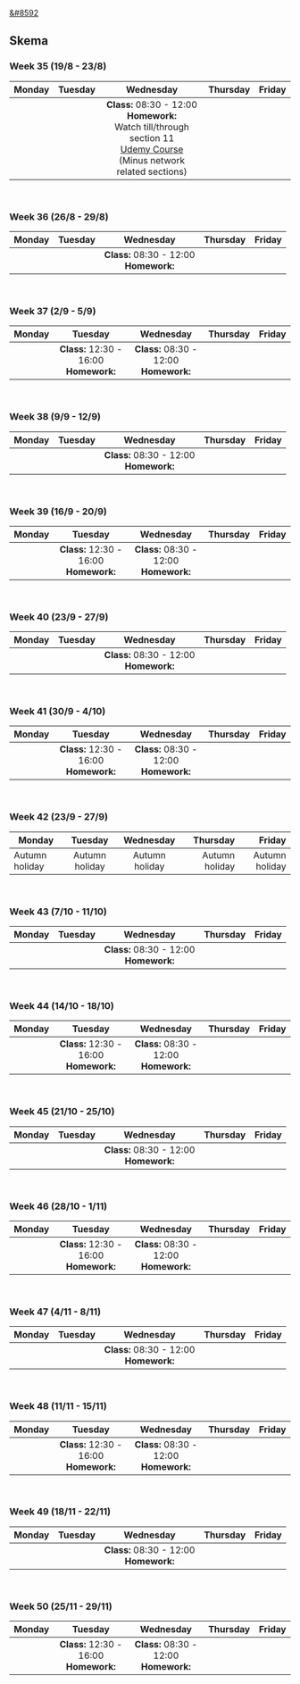 [&#8592](../index.md)

## Skema

### Week 35 (19/8 - 23/8)

| Monday        | Tuesday       | Wednesday | Thursday | Friday |
| ------------- |:-------------:|:---------:| --------:|-------:|
|               |               | <strong>Class:</strong> 08:30 - 12:00 <br> <strong>Homework:</strong> <br> Watch till/through section 11 <br> [Udemy Course](https://www.udemy.com/course/ethical-hacking-course-protect-yourself-prevent-hacks/) <br> (Minus network related sections) |    |        |

<br>

### Week 36 (26/8 - 29/8)

| Monday        | Tuesday       | Wednesday | Thursday | Friday |
| ------------- |:-------------:|:---------:| --------:|-------:|
|               |               | <strong>Class:</strong> 08:30 - 12:00 <br> <strong>Homework:</strong> <br> |    |    |

<br>

### Week 37 (2/9 - 5/9)

| Monday        | Tuesday       | Wednesday | Thursday | Friday |
| ------------- |:-------------:|:---------:| --------:|-------:|
|               | <strong>Class:</strong> 12:30 - 16:00 <br> <strong>Homework:</strong> <br> | <strong>Class:</strong> 08:30 - 12:00 <br> <strong>Homework:</strong> <br> |    |    |

<br>

### Week 38 (9/9 - 12/9)

| Monday        | Tuesday       | Wednesday | Thursday | Friday |
| ------------- |:-------------:|:---------:| --------:|-------:|
|               |               | <strong>Class:</strong> 08:30 - 12:00 <br> <strong>Homework:</strong> <br> |    |    |

<br>

### Week 39 (16/9 - 20/9)

| Monday        | Tuesday       | Wednesday | Thursday | Friday |
| ------------- |:-------------:|:---------:| --------:|-------:|
|               | <strong>Class:</strong> 12:30 - 16:00 <br> <strong>Homework:</strong> <br> | <strong>Class:</strong> 08:30 - 12:00 <br> <strong>Homework:</strong> <br> |    |    |

<br>

### Week 40 (23/9 - 27/9)

| Monday        | Tuesday       | Wednesday | Thursday | Friday |
| ------------- |:-------------:|:---------:| --------:|-------:|
|               |               | <strong>Class:</strong> 08:30 - 12:00 <br> <strong>Homework:</strong> <br> |    |    |

<br>

### Week 41 (30/9 - 4/10)

| Monday        | Tuesday       | Wednesday | Thursday | Friday |
| ------------- |:-------------:|:---------:| --------:|-------:|
|               | <strong>Class:</strong> 12:30 - 16:00 <br> <strong>Homework:</strong> <br> | <strong>Class:</strong> 08:30 - 12:00 <br> <strong>Homework:</strong> <br> |    |    |

<br>

### Week 42 (23/9 - 27/9)

| Monday        | Tuesday       | Wednesday | Thursday | Friday |
| ------------- |:-------------:|:---------:| --------:|-------:|
| Autumn holiday | Autumn holiday | Autumn holiday | Autumn holiday | Autumn holiday |

<br>

### Week 43 (7/10 - 11/10)

| Monday        | Tuesday       | Wednesday | Thursday | Friday |
| ------------- |:-------------:|:---------:| --------:|-------:|
|               |               | <strong>Class:</strong> 08:30 - 12:00 <br> <strong>Homework:</strong> <br> |    |    |

<br>

### Week 44 (14/10 - 18/10)

| Monday        | Tuesday       | Wednesday | Thursday | Friday |
| ------------- |:-------------:|:---------:| --------:|-------:|
|               | <strong>Class:</strong> 12:30 - 16:00 <br> <strong>Homework:</strong> <br> | <strong>Class:</strong> 08:30 - 12:00 <br> <strong>Homework:</strong> <br> |    |    |

<br>


### Week 45 (21/10 - 25/10)

| Monday        | Tuesday       | Wednesday | Thursday | Friday |
| ------------- |:-------------:|:---------:| --------:|-------:|
|               |               | <strong>Class:</strong> 08:30 - 12:00 <br> <strong>Homework:</strong> <br> |    |    |

<br>

### Week 46 (28/10 - 1/11)

| Monday        | Tuesday       | Wednesday | Thursday | Friday |
| ------------- |:-------------:|:---------:| --------:|-------:|
|               | <strong>Class:</strong> 12:30 - 16:00 <br> <strong>Homework:</strong> <br> | <strong>Class:</strong> 08:30 - 12:00 <br> <strong>Homework:</strong> <br> |  |  |

<br>

### Week 47 (4/11 - 8/11)

| Monday        | Tuesday       | Wednesday | Thursday | Friday |
| ------------- |:-------------:|:---------:| --------:|-------:|
|               |               | <strong>Class:</strong> 08:30 - 12:00 <br> <strong>Homework:</strong> <br> |  |  |

<br>

### Week 48 (11/11 - 15/11)

| Monday        | Tuesday       | Wednesday | Thursday | Friday |
| ------------- |:-------------:|:---------:| --------:|-------:|
|               | <strong>Class:</strong> 12:30 - 16:00 <br> <strong>Homework:</strong> <br> | <strong>Class:</strong> 08:30 - 12:00 <br> <strong>Homework:</strong> <br> |    |    |

<br>

### Week 49 (18/11 - 22/11)

| Monday        | Tuesday       | Wednesday | Thursday | Friday |
| ------------- |:-------------:|:---------:| --------:|-------:|
|               |               | <strong>Class:</strong> 08:30 - 12:00 <br> <strong>Homework:</strong> <br> |    |    |

<br>


### Week 50 (25/11 - 29/11)

| Monday        | Tuesday       | Wednesday | Thursday | Friday |
| ------------- |:-------------:|:---------:| --------:|-------:|
|               | <strong>Class:</strong> 12:30 - 16:00 <br> <strong>Homework:</strong> <br> | <strong>Class:</strong> 08:30 - 12:00 <br> <strong>Homework:</strong> <br> |    |    |

